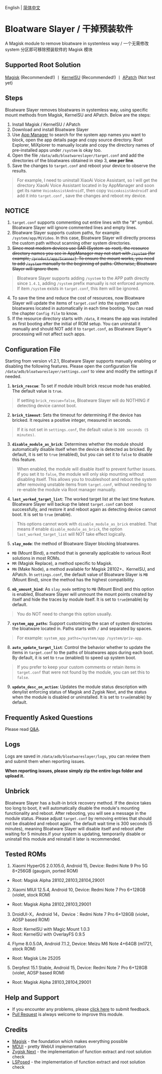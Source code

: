 English | [简体中文](README_ZH-CN.md)

# **Bloatware Slayer / 干掉预装软件**
A Magisk module to remove bloatware in systemless way / 一个无需修改 system 分区即可移除预装软件的 Magisk 模块

## Supported Root Solution
[Magisk](https://github.com/topjohnwu/Magisk) (Recommended!) 丨 [KernelSU](https://github.com/tiann/KernelSU) (Recommended!) 丨 [APatch](https://github.com/bmax121/APatch) (Not test yet)

## Steps
Bloatware Slayer removes bloatwares in systemless way, using specific mount methods from Magisk, KernelSU and APatch. Below are the steps:
1. Install Magisk / KernelSU / APatch
2. Download and install Bloatware Slayer
3. Use [App Manager](https://github.com/MuntashirAkon/AppManager) to search for the system app names you want to block, open the app details page and copy source directory. Root Explorer, MiXplorer to manually locate and copy the directory names of pre-installed apps under `/system` is okay too.
4. Open the file `/data/adb/bloatwareslayer/target.conf` and add the directories of the bloatwares obtained in step 3, **one per line**.
5. Save the changes to `target.conf` and reboot your device to observe the results.
> For example, I need to uninstall XiaoAi Voice Assistant, so I will get the directory XiaoAi Voice Assistant located in by AppManager and soon get its name `VoiceAssistAndroidT`, then copy `VoiceAssistAndroidT` and add it into `target.conf` , save the changes and reboot my device.

## NOTICE
1. `target.conf` supports commenting out entire lines with the "#" symbol. Bloatware Slayer will ignore commented lines and empty lines.
2. Bloatware Slayer supports custom paths, for example: `/system/app/MiVideo`. In this case, Bloatware Slayer will directly process the custom path without scanning other system directories.
3. ~~Since most modern devices use SAR (System-as-root), the resource directory names you see in AppManager may not start with `/system` (for example, `/product/app/Scanner`). To ensure the mount works, you need to add `/system` manually to the beginning of paths. Otherwise, Bloatware Slayer will ignore them.~~
> Bloatware Slayer supports adding `/system` to the APP path directly since `1.4.1`, adding `/system` prefix manually is not enforced anymore.
> If item `/system` exists in `target.conf`, this item will be ignored.
4. To save the time and reduce the cost of resources, now Bloatware Slayer will update the items of `target.conf` into the system path bloatwares located in automatically in each time booting. You can read the chapter `Config File` to know.
5. If the resource directory starts with `/data`, it means the app was installed as first booting after the initial of ROM setup. You can uninstall it manually and should NOT add it to `target.conf`, as Bloatware Slayer's processing will not affect such apps.

## Configuration File
Starting from version v1.2.1, Bloatware Slayer supports manually enabling or disabling the following features. Please open the configuration file `/data/adb/bloatwareslayer/settings.conf` to view and modify the settings if needed.

1. **`brick_rescue`**: To set if module inbuilt brick rescue mode has enabled. The default value is `true`.
> If setting `brick_rescue=false`, Bloatware Slayer will do NOTHING if detecting device cannot boot.
2. **`brick_timeout`**: Sets the timeout for determining if the device has bricked. It requires a positive integer, measured in seconds.
> If it is not set in `settings.conf`, the default value is `300 seconds (5 minutes)`.
3. **`disable_module_as_brick`**: Determines whether the module should automatically disable itself when the device is detected as bricked. By default, it is set to `true` (enabled), but you can set it to `false` to disable this feature.
> When enabled, the module will disable itself to prevent further issues. If you set it to `false`, the module will only skip mounting without disabling itself. This allows you to troubleshoot and reboot the system after removing unstable items from `target.conf`, without needing to re-enable the module via Root manager manually.
4. **`last_worked_target_list`**: The worked target list at the last time feature. Bloatware Slayer will backup the latest `target.conf` can boot successfully, and restore it and reboot again as detecting device cannot boot. It is set to `true` (enable).
> This options cannot work with `disable_module_as_brick` enabled. That means if enable `disable_module_as_brick`, the option `last_worked_target_list` will NOT take effect logically.
5. **`slay_mode`**: the method of Bloatware Slayer blocking bloatwares.
- `MB` (Mount Bind), a method that is generally applicable to various Root solutions in most ROMs.  
- `MR` (Magisk Replace), a method specific to Magisk.  
- `MN` (Make Node), a method available for Magisk 28102+、KernelSU, and APatch.
In `settings.conf`, the default value of Bloatware Slayer is `MB` (Mount Bind), since the method has the highest compatibility.
6. **`mb_umount_bind`**: As `slay_mode` setting to `MB` (Mount Bind) and this option is enabled, Bloatware Slayer will unmount the mount points created by itself and hide the traces by module itself. It is set to `true`(enable) by default.
> You do NOT need to change this option usually.
7. **`system_app_paths`**: Support customizing the scan of system directories the bloatware located in. Paths starts with `/` and separated by spaces.
> For example: `system_app_paths=/system/app /system/priv-app`.
8. **`auto_update_target_list`**: Control the behavior whether to update the items in `target.conf` to the paths of bloatwares apps during each boot. By default, it is set to `true` (enabled) to speed up system boot.
> If you prefer to keep your custom comments or retain items in `target.conf` that were not found by the module, you can set this to `false`.
9. **`update_desc_on_action`**: Updates the module status description with denylist enforcing status of Magisk and Zygisk Next, and the status when the module is disabled or uninstalled. It is set to `true`(enable) by default.

## Frequently Asked Questions
Please read [Q&A](Q&A.md).

## Logs
Logs are saved in `/data/adb/bloatwareslayer/logs`, you can review them and submit them when reporting issues. 

**When reporting issues, please simply zip the entire logs folder and upload it.**

## Unbrick
Bloatware Slayer has a built-in brick recovery method. If the device takes too long to boot, it will automatically disable the module's mounting functionality and reboot.
After rebooting, you will see a message in the module status.
Please adjust `target.conf` by removing entries that should not be disabled and reboot again.
The default wait time is 300 seconds (5 minutes), meaning Bloatware Slayer will disable itself and reboot after waiting for 5 minutes.If your system is updating, temporarily disable or uninstall this module and reinstall it later is recommended.

## Tested ROMs
1. Xiaomi HyperOS 2.0.105.0, Android 15, Device: Redmi Note 9 Pro 5G 8+256GB (gauguin, ported ROM)
- Root: Magisk Alpha 28102,28103,28104,29001
2. Xiaomi MIUI 12.5.4, Android 10, Device: Redmi Note 7 Pro 6+128GB (violet, stock ROM)
- Root: Magisk Alpha 28102,28103,29001
3. DroidUI-X，Android 14，Device：Redmi Note 7 Pro 6+128GB (violet，AOSP based ROM)
- Root: KernelSU with Magic Mount 1.0.3
- Root: KernelSU with OverlayFS 0.9.5
4. Flyme 8.0.5.0A, Android 7.1.2, Device: Meizu M6 Note 4+64GB (m1721, stock ROM)
- Root: Magisk Lite 25205
5. Derpfest 15.1 Stable, Android 15, Device: Redmi Note 7 Pro 6+128GB (violet, AOSP based ROM)
- Root: Magisk Alpha 28103,28104,29001

## Help and Support
- If you encounter any problems, please [click here](https://github.com/Astoritin/BloatwareSlayer/issues) to submit feedback.
- [Pull Request](https://github.com/Astoritin/BloatwareSlayer/pulls) is always welcome to improve this module.

## Credits
- [Magisk](https://github.com/topjohnwu/Magisk) - the foundation which makes everything possible
- [MDUI](https://github.com/zdhxiong/mdui) - pretty WebUI implementation
- [Zygisk Next](https://github.com/Dr-TSNG/ZygiskNext) - the implementation of function extract and root solution check
- [LSPosed](https://github.com/LSPosed/LSPosed) - the implementation of function extract and root solution check
